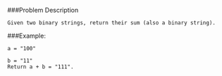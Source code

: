 ###Problem Description
```
Given two binary strings, return their sum (also a binary string).
```
###Example:

```
a = "100"

b = "11"
Return a + b = "111".
```